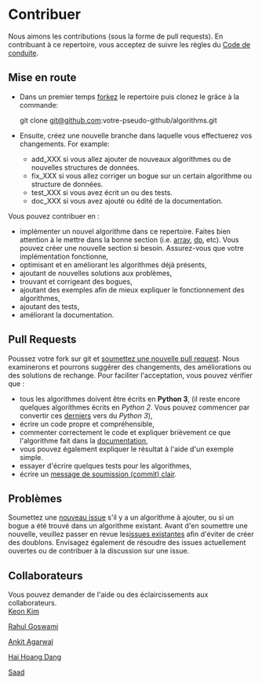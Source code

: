 # Contribuer

Nous aimons les contributions (sous la forme de pull requests). En contribuant à ce repertoire, vous acceptez de suivre les 
règles du [Code de conduite](CODE_OF_CONDUCT.md).

## Mise en route

* Dans un premier temps [forkez][fork] le repertoire puis clonez le grâce à la commande:

    git clone git@github.com:votre-pseudo-github/algorithms.git  

* Ensuite, créez une nouvelle branche dans laquelle vous effectuerez vos changements. For example:  
  * add_XXX si vous allez ajouter de nouveaux algorithmes ou de nouvelles structures de données.  
  * fix_XXX si vous allez corriger un bogue sur un certain algorithme ou structure de données.  
  * test_XXX si vous avez écrit un ou des tests.  
  * doc_XXX si vous avez ajouté ou édité de la documentation.

Vous pouvez contribuer en : 
- implémenter un nouvel algorithme dans ce repertoire. Faites bien attention à 
le mettre dans la bonne section (i.e. [array](array), [dp](dp), etc). Vous pouvez créer une nouvelle
section si besoin. Assurez-vous que votre implémentation fonctionne,
- optimisant et en améliorant les algorithmes déjà présents,
- ajoutant de nouvelles solutions aux problèmes,
- trouvant et corrigeant des bogues,
- ajoutant des exemples afin de mieux expliquer le fonctionnement des algorithmes,
- ajoutant des tests,
- améliorant la documentation.

## Pull Requests
Poussez votre fork sur git et [soumettez une nouvelle pull request][pr].
Nous examinerons et pourrons suggérer des changements, des améliorations ou des solutions de rechange.
Pour faciliter l'acceptation, vous pouvez vérifier que :

* tous les algorithmes doivent être écrits en **Python 3**,
(il reste encore quelques algorithmes écrits en  _Python 2_. Vous pouvez commencer par convertir ces 
[derniers][issue120] vers du _Python 3_),
* écrire un code propre et compréhensible,
* commenter correctement le code et expliquer brièvement ce que l'algorithme fait dans la [documentation][docstr],
* vous pouvez également expliquer le résultat à l'aide d'un exemple simple.
* essayer d'écrire quelques tests pour les algorithmes,
* écrire un [message de soumission (commit) clair][commit].


## Problèmes
Soumettez une [nouveau issue][newissue] s'il y a un algorithme à ajouter, ou si un bogue a été trouvé dans un algorithme existant. Avant d'en soumettre une nouvelle, veuillez passer en revue les[issues existantes][issues] afin d'éviter de créer des doublons. Envisagez également de résoudre des issues actuellement ouvertes ou de contribuer à la discussion sur une issue.

## Collaborateurs
Vous pouvez demander de l'aide ou des éclaircissements aux collaborateurs.  
[Keon Kim](https://github.com/keon)

[Rahul Goswami](https://github.com/goswami-rahul)

[Ankit Agarwal](https://github.com/ankit167)

[Hai Hoang Dang](https://github.com/danghai)

[Saad](https://github.com/SaadBenn)

[fork]: https://help.github.com/articles/fork-a-repo/
[docstr]: https://www.python.org/dev/peps/pep-0257/#multi-line-docstrings
[commit]: http://tbaggery.com/2008/04/19/a-note-about-git-commit-messages.html
[pr]: https://github.com/keon/algorithms/compare/
[newissue]: https://github.com/keon/algorithms/issues/new
[issue120]: https://github.com/keon/algorithms/issues/120
[issues]: https://github.com/keon/algorithms/issues/
